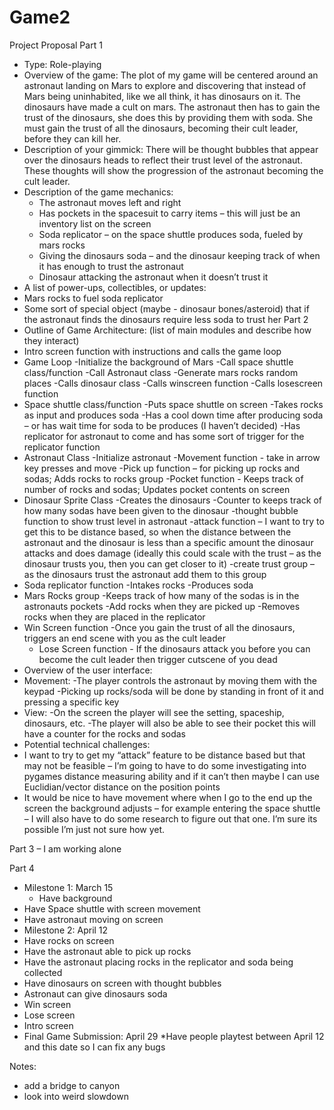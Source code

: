 # Game2

Project Proposal
Part 1
* Type: Role-playing
* Overview of the game: The plot of my game will be centered around an astronaut landing on Mars to explore and discovering that instead of Mars being uninhabited, like we all think, it has dinosaurs on it. The dinosaurs have made a cult on mars. The astronaut then has to gain the trust of the dinosaurs, she does this by providing them with soda. She must gain the trust of all the dinosaurs, becoming their cult leader, before they can kill her. 
* Description of your gimmick: There will be thought bubbles that appear over the dinosaurs heads to reflect their trust level of the astronaut. These thoughts will show the progression of the astronaut becoming the cult leader.
* Description of the game mechanics: 
  * The astronaut moves left and right
  * Has pockets in the spacesuit to carry items – this will just be an inventory list on the screen
  * Soda replicator – on the space shuttle produces soda, fueled by mars rocks 
  * Giving the dinosaurs soda – and the dinosaur keeping track of when it has enough to trust the astronaut
  * Dinosaur attacking the astronaut when it doesn’t trust it
*	A list of power-ups, collectibles, or updates:
  * Mars rocks to fuel soda replicator  
  * Some sort of special object (maybe - dinosaur bones/asteroid) that if the astronaut finds the dinosaurs require less soda to trust her
Part 2
*	Outline of Game Architecture: (list of main modules and describe how they interact)
  * Intro screen function with instructions and calls the game loop
  * Game Loop
    -Initialize the background of Mars
    -Call space shuttle class/function
    -Call Astronaut class
    -Generate mars rocks random places
    -Calls dinosaur class 
    -Calls winscreen function
    -Calls losescreen function
  * Space shuttle class/function
    -Puts space shuttle on screen
    -Takes rocks as input and produces soda
    -Has a cool down time after producing soda – or has wait time for soda to be produces (I haven’t decided)
    -Has replicator for astronaut to come and has some sort of trigger for the replicator function
  * Astronaut Class
    -Initialize astronaut 
    -Movement function - take in arrow key presses and move 
    -Pick up function – for picking up rocks and sodas; Adds rocks to rocks group
    -Pocket function - Keeps track of number of rocks and sodas; Updates pocket contents on screen 
 * Dinosaur Sprite Class
  -Creates the dinosaurs
  -Counter to keeps track of how many sodas have been given to the dinosaur
  -thought bubble function to show trust level in astronaut
 	-attack function – I want to try to get this to be distance based, so when the distance between the astronaut and the dinosaur is less than a specific amount the dinosaur attacks and does damage (ideally this could scale with the trust – as the dinosaur trusts you, then you can get closer to it)
 	-create trust group – as the dinosaurs trust the astronaut add them to this group
  * Soda replicator function
   -Intakes rocks
 	 -Produces soda
  * Mars Rocks group
   -Keeps track of how many of the sodas is in the astronauts pockets
   -Add rocks when they are picked up
   -Removes rocks when they are placed in the replicator
  * Win Screen function -Once you gain the trust of all the dinosaurs, triggers an end scene with you as the cult leader
 	* Lose Screen function - If the dinosaurs attack you before you can become the cult leader then trigger cutscene of you dead
*	Overview of the user interface:
  * Movement:
    -The player controls the astronaut by moving them with the keypad
   	-Picking up rocks/soda will be done by standing in front of it and pressing a specific key
  * View:
    -On the screen the player will see the setting, spaceship, dinosaurs, etc.
    -The player will also be able to see their pocket this will have a counter for the rocks and sodas 
*	Potential technical challenges: 
  *	I want to try to get my “attack” feature to be distance based but that may not be feasible – I’m going to have to do some investigating into pygames distance measuring ability and if it can’t then maybe I can use Euclidian/vector distance on the position points
  *	It would be nice to have movement where when I go to the end up the screen the background adjusts – for example entering the space shuttle – I will also have to do some research to figure out that one. I’m sure its possible I’m just not sure how yet.  
  
Part 3 – I am working alone  

Part 4
*	Milestone 1: March 15
 	* Have background
  *	Have Space shuttle with screen movement
  *	Have astronaut moving on screen
*	Milestone 2: April 12
  *	Have rocks on screen
  *	Have the astronaut able to pick up rocks
  *	Have the astronaut placing rocks in the replicator and soda being collected
  *	Have dinosaurs on screen with thought bubbles
  *	Astronaut can give dinosaurs soda
  *	Win screen
  *	Lose screen
  *	Intro screen
*	Final Game Submission: April 29
  	*Have people playtest between April 12 and this date so I can fix any bugs
   
Notes: 
* add a bridge to canyon
* look into weird slowdown
  
